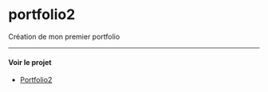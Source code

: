 # portfolio2
Création de mon premier portfolio

---

#### Voir le projet

* [Portfolio2](https://nadiaprojets.github.io/portfolio2/) 

